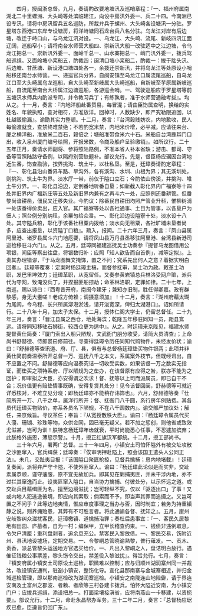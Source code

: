 <!-- { "loadSidebar": true } -->
　　四月，授闽浙总督。九月，奏请酌改要地塘汛及巡哨章程：『一、福州府属南湖北二十里螺洲、大头崎等处滨临建江，向设中房汛外委一、兵二十四。今南洲已设专汛，请将中房汛留兵五名巡防，所裁弁兵于螺州、大头崎各设塘汛一分驻。罗星塔东西港口东岸专设塘房，将洋峙塘同石龙台兵八名分驻。乌龙江对岸有后边塘，改迁于峙口山，与乌龙江汛对设。一、乌龙江、大头崎、流尾、新岐四汛江面辽阔，巡船窄小；请将南台水师营大船四、崇新汛大船一改驻适中之江边塘，令乌龙江把总一、崇新汛外委一、面岭千总一、山水寨把总一、峭门汛外委一，拨兵驾船巡缉。又面岭塘小桨船五，酌裁四；闽清口塘小桨船二，酌裁一：拨于胐头汛、后边塘、甘蔗塘、新设港口塘四处各一，余拨还崇新汛，并将乌龙江等处原设小哨船移还南台水师营。一、递巡官兵分界，自闽安镇至乌龙江口属流尾巡船，自乌龙江口至大头崎属乌龙巡船，自大头崎至新岐属大头崎巡船，自新岐至芋原属新岐巡船，自流尾至南台大桥属江边塘巡船，各游巡会哨。一、驾驶巡船应于罗星塔等前五塘汛水师兵内酌派专司，并令教习兵丁；有练孰者，准于水师营通融考拔』。均从之。十一月，奏言：『内地洋船赴番贸易，每冒混；请由臣饬属查明，换给的实姓名、年貌执照，查对相符，方准放洋。回棹时，人数缺少，即严究勒限追回，以杜越贩偷漏』。谕勖其实力整顿。十二月，奏言：『台湾榖贱妨农，内地歉收，民人每偷渡就食，查禁终难禁绝；不若酌宽米禁，内地米价增，必平减。应请往来台、厦之横洋船，准放米二百石，榖倍之；塘船准带食米六十石。米船自台湾鹿耳门口出，收入泉州厦门编号给照，开报米数，令商及船户呈验缴销』。如所议行。二十五年正月，奏请水师副将、参将照陆路例，不准本省人补本省缺；游击、都司、守备等官照陆路守备例，以隔府别营缺题补。部议允行。先是，督臣杨应琚因台湾地近生番，饬查勘验，按界挑沟、筑土牛，以杜私垦。至是，廷璋奏请酌定章程：『一、彰化县沿山番界车路、旱沟外，各有溪沟、水圳、山根为界；其无溪圳处，则挑沟、筑土牛为界。淡水厅一带，前仅于隘口立石；今酌依山傍溪，并挑沟、堆土牛分界。一、彰化县沿边，定例番地听番自垦；如新截入彰化界内广福寮等十四处并旧界内广福新庄等五处及新旧界内兼有之再斗六一处，应照例还番耕管。但番黎尚谙耕凿，佃民又迁移失业。今酌议：除番民自耕田均照产管业升科，惟柳树浦一处该番得价卖出，应入官。其广福寮等处以各社通事、土目为管事，以各垦户为佃人；照台例分别纳租，余粟匀给众番。一、彰化沿边设隘寮十处，淡水设十八处。其守隘兵粮，彰化于该番社租粟内拨给；淡水向无租粟，各社旷埔未垦者尚多，应查出报垦，以资隘丁口粮』。疏入，报闻。二十六年三月，奏言：『凤山县属阿里港、诸罗县属斗六门地厄要，请将凤山县万丹县丞移驻阿里港、台湾县新港司巡检移驻斗六门』。从之。五月，廷璋同福建巡抚吴士功奏参『提督马龙图借用公项银，闻臣等察出往盘，将银数归补；应照「知人欲告而自首例」，减等定拟』。上责其办理错谬，『于马龙图舞文掩饰，置之不问；究系先出何人之意？着据实明白回奏』。廷璋等覆奏：定案时杨廷璋主稿，而督参抚审，吴士功为政。敕革士功职，发巴里坤效力；廷璋革职，从宽留任。又奏参黄岩镇总兵林洛受网户赃，派兵代为守网，致淹没兵丁，并捏报匪船掠劫；命革林洛职，定罪如律。二十七年，上南巡，赐以诗曰：『西粤昔开府，南闽今建牙；兼知亦旧制，胜任得卿嘉。政有群黎感，身无大耋嗟！老成方倚赖；调摄意须加』！十二月，奏言：『湖州府藉太瑚为尾闾，今乌程、长兴所属泖港淤浅，请开浚宽深，俾归太湖港口』。诏如所请行。二十八年十月，加太子太保。十二月，授体仁阁大学士，仍留总督任。二十九年三月，奏言：「晋江县属之西仓，地处海滨；乾隆五年移驻同知一员，距县窵远。请将同知移驻石狮街，较西仓更为适中』。从之。时廷璋来京陛见，福建水师提督黄仕简奏：『厦门索出入船只陋规，文武衙门朋分收受，请简大员清查』；上命尚书舒赫德、侍郎裘曰修前往。寻查得廷璋令历任同知代购物件，未经发价状；谕曰：『舒赫德等查讯道、府、厅、县，俱有与总督杨廷璋垫买物件银两；此项并非黄仕简前奏温泰所开总督一万、巡抚八千之本文，系属案外枝节。但既经讯出，自不应置之不问。舒赫德等应向温泰究诘一切收受实数，如果该督一万之数实无指证，而垫买之项特系府、厅以陋规为之垫办，在该督原有应得之咎，朕亦不能为之回护；即审拟之大臣，亦安得谓之吹求！督、抚等以上司而派属员，即已自干不合；况价值更有赔垫情事既确，安得复贷其处分！见令该督回闽，舒赫德等可就近详悉核对，不难立见分晓；即杨廷璋亦不能稍存讳饰也』。六月，舒赫德等奏『仕简所开一万、八千之单，属洋行所开；督、抚衙门八千圆，系行房年例贴费。其各员代廷璋买物贴价，亦系各员名下陋规，不在八千圆数内』。谕交部严加议处；解任，来京候旨。寻议革任；奉旨：『从宽授散秩大臣』。谕曰：『杨廷璋令属员代买人薓、珊瑚、珍珠等物，众供佥同，固已毫无疑义。若不加之惩创，则他省或致效尤滋甚，岂可为训！朕特念杨廷璋年齿就衰，平时尚能悉心任事，不忍遽加摈弃；此朕格外施恩，薄惩示警』。十月，授正红旗汉军都统。十二月，授工部尚书。
　　三十年六月，署两广总督。三十一年四月，小镇安土司怕怀隘外有被交址攻散之沙匪窜入，官兵缉获；廷璋奏：『俟审明押赴隘上，照会该国王遣头人公同正法』。未几，交趾夷目报：『该国隘口聚匪抢掠，见督兵擒捕；恳内地堵截』！廷璋复奏闻，派将弁严守卡隘，不使外匪窜入。谕曰：『杨廷璋此论似是而实非。交趾素属恭顺，谨守藩服，原不宜无故加兵。即其见在剿捕夷匪，并未干涉内地，亦不过拦其窜逸而止。设夷匪窜入隘口，自当协力擒捕、付彼处分，以示怀远之道。或交趾兵目藉缉匪为名，擅至边境滋扰；岂可轻纵不究，仅以「驱逐出口」了事！又或内地人犯逃逸彼境，即应向其索取；倘索而不予，即当声其罪而追摄之。又岂可置之不问乎？此等边地夷情，惟应审度事理之当办与否，因时制宜；若务为持重镇静之说，则养痈贻患，其弊有不可胜言者。将此通谕各督、抚知之』。五月，崖州安岐黎纠众滋扰客民，廷璋檄镇、道擒捕治罪；奏杜后患事宜：『一、客民久居黎地有田园、庐墓者，自为一村；编保甲，立甲长稽查约束。一、钱债非违例取息，令欠户清厘；重利盘剥者，追余息充公。禁客民入黎放债。一、黎民交易，饬附近州、县汛地设墟场，定期交易。一、令黎峒总管晓谕熟黎，普行薙发。一、贡木、贡香，派总管黎头运送地方官选买给价。一、凡出入黎峒之人，盘诘明白放行。遇催征钱粮公事票差，黎头饬令交出，禁差役入黎滋扰』。得旨允行。七月，奏言：『镇安府属小镇安土司原设土巡检，职微难以控制；应与归顺州湖润寨州同一并裁汰，改设镇安通判，驻劄小镇安，整饬化导。宣化县那南寨与金城寨相近，并归金城巡检管理，即以那南巡检改为湖润寨巡检。小镇安之南陇连山地险僻，请于界连安南及土富州之郡波、者赖、者欣等三村各建卡拨兵。怕怀大隘近安南，为小镇安门户；应拨兵巡缉，添设把总一。打面梁壤接滇省，应将南燕山一卡移建，以资扼要』。部议允行。十二月，命赴永昌帮办军务。三十二年二月，奏言：『总督杨应琚疾已愈，臣遵旨仍回广东』。
